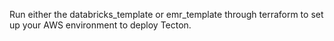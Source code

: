 Run either the databricks_template or emr_template through terraform to set up your AWS environment to deploy Tecton.
